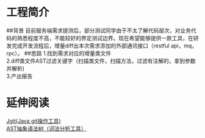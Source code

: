 # 工程简介
##背景
目前服务端需求提测后，部分测试同学由于不太了解代码层次，对业务代码的熟悉程度不高，不能较好的界定测试边界。现在希望能够提供一款工具，在研发完成开发流程后，增量diff出本次需求添加的外部通讯接口（restful api，mq，rpc）。
##思路
1.找到需求对应的增量类文件  
2.diff类文件AST过滤关键字（扫描类文件，扫描方法，过滤有注解的，拿到参数并解析)  
3.产出报告
# 延伸阅读
[Jgit(Java git操作工具)](https://www.eclipse.org/jgit/)  
[AST抽象语法树（词法分析工具）](https://zh.m.wikipedia.org/zh-sg/%E6%8A%BD%E8%B1%A1%E8%AA%9E%E6%B3%95%E6%A8%B9)
